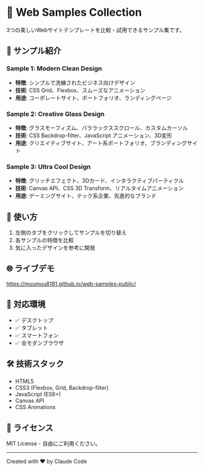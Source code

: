 # 🌟 Web Samples Collection

3つの美しいWebサイトテンプレートを比較・試用できるサンプル集です。

## 🎯 サンプル紹介

### Sample 1: Modern Clean Design
- **特徴**: シンプルで洗練されたビジネス向けデザイン
- **技術**: CSS Grid、Flexbox、スムーズなアニメーション
- **用途**: コーポレートサイト、ポートフォリオ、ランディングページ

### Sample 2: Creative Glass Design
- **特徴**: グラスモーフィズム、パララックススクロール、カスタムカーソル
- **技術**: CSS Backdrop-filter、JavaScript アニメーション、3D変形
- **用途**: クリエイティブサイト、アート系ポートフォリオ、ブランディングサイト

### Sample 3: Ultra Cool Design
- **特徴**: グリッチエフェクト、3Dカード、インタラクティブパーティクル
- **技術**: Canvas API、CSS 3D Transform、リアルタイムアニメーション
- **用途**: ゲーミングサイト、テック系企業、先進的なブランド

## 🚀 使い方

1. 左側のタブをクリックしてサンプルを切り替え
2. 各サンプルの特徴を比較
3. 気に入ったデザインを参考に開発

## 🌐 ライブデモ

https://muumuu8181.github.io/web-samples-public/

## 📱 対応環境

- ✅ デスクトップ
- ✅ タブレット
- ✅ スマートフォン
- ✅ 全モダンブラウザ

## 🛠️ 技術スタック

- HTML5
- CSS3 (Flexbox, Grid, Backdrop-filter)
- JavaScript (ES6+)
- Canvas API
- CSS Animations

## 📄 ライセンス

MIT License - 自由にご利用ください。

---

Created with ❤️ by Claude Code